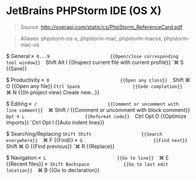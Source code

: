 # JetBrains PHPStorm IDE (OS X)

> Source: http://overapi.com/static/cs/PhpStorm_ReferenceCard.pdf

> Aliases: phpstorm-os-x, phpstorm-mac, phpstorm-macos, phpstorm-mac-os

$ General
    `⌘ 0...9                       {{Open/close corresponding tool window}} 
    `Shift Alt I                   {{Inspect current file with current profile}} 
    `⌘ S                           {{Save}} 

$ Productivity
    `⌘ O                           {{Open any class}} 
    `Shift ⌘ O                     {{Open any file}} 
    `Ctrl Space                    {{Code completion}} 
    `⌘ N                           {{(In project view) Create new...}} 

$ Editing
    `⌘ /                           {{Comment or uncomment with line comment}} 
    `⌘ Shift /                     {{Comment or uncomment with block comment}} 
    `Opt ⌘ L                       {{Reformat code}} 
    `Ctrl Opt O                    {{Optimize imports}} 
    `Ctrl Opt I                    {{Auto indent lines}} 

$ Searching/Replacing
    `Shift Shift                   {{Search everywhere}} 
    `⌘ F                           {{Find}} 
    `⌘ G                           {{Find next}} 
    `Shift ⌘ G                     {{Find previous}} 
    `⌘ R                           {{Replace}} 

$ Navigation
    `⌘ L                           {{Go to line}} 
    `⌘ E                           {{Recent files}} 
    `⌘ Shift Backspace             {{Go to last edit location}} 
    `⌘ B                           {{Go to declaration}} 

